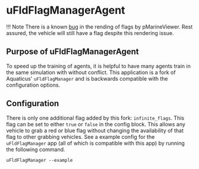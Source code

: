 # uFldFlagManagerAgent

!!! Note
    There is a known [bug](https://github.com/mivp-agent/moos-ivp-agent/issues/3) in the rending of flags by pMarineViewer. Rest assured, the vehicle will still have a flag despite this rendering issue.

## Purpose of uFldFlagManagerAgent

To speed up the training of agents, it is helpful to have many agents train in the same simulation with without conflict. This application is a fork of Aquaticus' `uFldFlagManager` and is backwards compatible with the configuration options.

## Configuration

There is only one additional flag added by this fork: `infinite_flags`. This flag can be set to either `true` or `false` in the config block. This allows any vehicle to grab a red or blue flag without changing the availability of that flag to other grabbing vehicles. See a example config for the `uFldFlagManager` app (all of which is compatible with this app) by running the following command.

```
uFldFlagManager --example
```